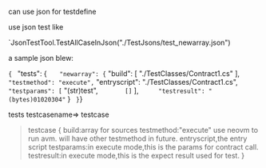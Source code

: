 ﻿can use json for testdefine

use json test like

`JsonTestTool.TestAllCaseInJson("./TestJsons/test_newarray.json")

a sample json blew:

`{
`  "tests": {
`    "newarray": {
`      "build": [ "./TestClasses/Contract1.cs" ],
`      "testmethod": "execute",
`      "entryscript": "./TestClasses/Contract1.cs",
`      "testparams": [
`        "(str)test",
`        []
`      ],
`      "testresult": "(bytes)01020304"
`    }
`  }
`}

tests   testcasename=> testcase

>testcase
>{
>	 build:array for sources
>    testmethod:"execute" use neovm to run avm. will have other testmethod in future.
>	 entryscript,the entry script
>    testparams:in execute mode,this is the params for contract call.
>    testresult:in execute mode,this is the expect result used for test.
>}